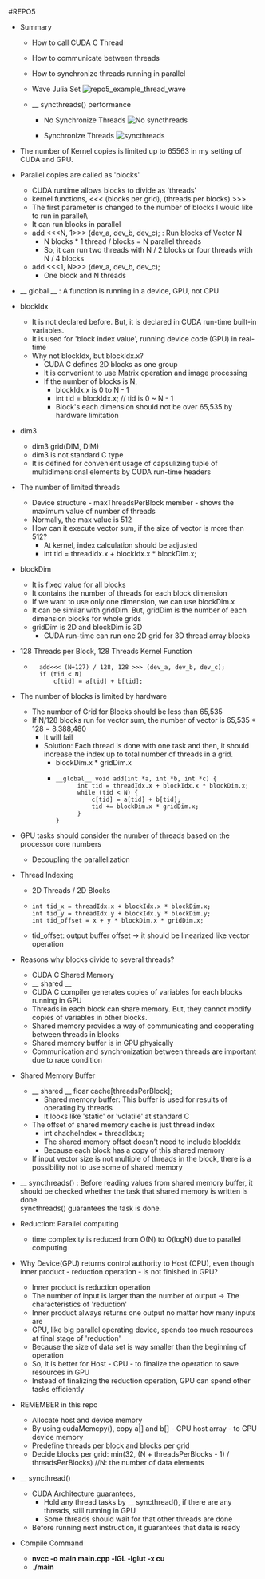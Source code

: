 #REPO5

- Summary
    - How to call CUDA C Thread 
    - How to communicate between threads
    - How to synchronize threads running in parallel
    - Wave Julia Set
    ![repo5_example_thread_wave](../../img/repo5_thread_wave.png)
    
    - __ syncthreads() performance
        - No Synchronize Threads
            ![No syncthreads](../../img/repo5_no_syncthreads.png)
           
        - Synchronize Threads
            ![syncthreads](../../img/repo5_syncthreads.png)    

- The number of Kernel copies is limited up to 65563 in my setting of CUDA and GPU.

- Parallel copies are called as 'blocks'
    - CUDA runtime allows blocks to divide as 'threads'
    - kernel functions, <<< (blocks per grid), (threads per blocks) >>>
    - The first parameter is changed to the number of blocks I would like to run in parallel\
    - It can run blocks in parallel
    - add <<<N, 1>>> (dev_a, dev_b, dev_c); : Run blocks of Vector N 
        - N blocks * 1 thread / blocks = N parallel threads
        - So, it can run two threads with N / 2 blocks or four threads with N / 4 blocks
    - add <<<1, N>>> (dev_a, dev_b, dev_c);
        - One block and N threads

- __ global __ : A function is running in a device, GPU, not CPU
        
- blockIdx
    - It is not declared before. But, it is declared in CUDA run-time built-in variables.
    - It is used for 'block index value', running device code (GPU) in real-time
    - Why not blockIdx, but blockIdx.x?
        - CUDA C defines 2D blocks as one group
        - It is convenient to use Matrix operation and image processing
        - If the number of blocks is N,
            - blockIdx.x is 0 to N - 1
            - int tid = blockIdx.x; // tid is 0 ~ N - 1
            - Block's each dimension should not be over 65,535 by hardware limitation
            
- dim3
    - dim3 grid(DIM, DIM)
    - dim3 is not standard C type
    - It is defined for convenient usage of capsulizing tuple of multidimensional elements by CUDA run-time headers
    
- The number of limited threads
    - Device structure - maxThreadsPerBlock member - shows the maximum value of number of threads
    - Normally, the max value is 512
    - How can it execute vector sum, if the size of vector is more than 512?
        - At kernel, index calculation should be adjusted
        - int tid = threadIdx.x + blockIdx.x * blockDim.x;

- blockDim
    - It is fixed value for all blocks
    - It contains the number of threads for each block dimension 
    - If we want to use only one dimension, we can use blockDim.x
    - It can be similar with gridDim. But, gridDim is the number of each dimension blocks for whole grids
    - gridDim is 2D and blockDim is 3D
        - CUDA run-time can run one 2D grid for 3D thread array blocks
        
- 128 Threads per Block, 128 Threads Kernel Function

    - ```
        add<<< (N+127) / 128, 128 >>> (dev_a, dev_b, dev_c);
        if (tid < N)
            c[tid] = a[tid] + b[tid];
        ```

- The number of blocks is limited by hardware
    - The number of Grid for Blocks should be less than 65,535
    - If N/128 blocks run for vector sum, the number of vector is 65,535 * 128 = 8,388,480
        - It will fail
        - Solution: Each thread is done with one task and then, it should increase the index up to total number of threads in a grid.
            - blockDim.x * gridDim.x 
            - ```
              __global__ void add(int *a, int *b, int *c) {
                    int tid = threadIdx.x + blockIdx.x * blockDim.x;
                    while (tid < N) {
                        c[tid] = a[tid] + b[tid];
                        tid += blockDim.x * gridDim.x;     
                    }
              }
              ``` 
- GPU tasks should consider the number of threads based on the processor core numbers
    - Decoupling the parallelization

- Thread Indexing
    - 2D Threads / 2D Blocks
    - ```
      int tid_x = threadIdx.x + blockIdx.x * blockDim.x;
      int tid_y = threadIdx.y + blockIdx.y * blockDim.y;
      int tid_offset = x + y * blockDim.x * gridDim.x;
      ``` 
    - tid_offset: output buffer offset -> it should be linearized like vector operation        
        
- Reasons why blocks divide to several threads?
    - CUDA C Shared Memory
    - __ shared __
    - CUDA C compiler generates copies of variables for each blocks running in GPU
    - Threads in each block can share memory. But, they cannot modify copies of variables in other blocks.
    - Shared memory provides a way of communicating and cooperating between threads in blocks
    - Shared memory buffer is in GPU physically
    - Communication and synchronization between threads are important due to race condition
    
- Shared Memory Buffer
    - __ shared __ floar cache[threadsPerBlock];
        - Shared memory buffer: This buffer is used for results of operating by threads
        - It looks like 'static' or 'volatile' at standard C
    - The offset of shared memory cache is just thread index
        - int chacheIndex = threadIdx.x;
        - The shared memory offset doesn't need to include blockIdx
        - Because each block has a copy of this shared memory
    - If input vector size is not multiple of threads in the block, there is a possibility not to use some of shared memory

- __ syncthreads() : Before reading values from shared memory buffer, it should be checked whether the task that shared memory is written is done.   
    syncthreads() guarantees the task is done.

- Reduction: Parallel computing
    - time complexity is reduced from O(N) to O(logN) due to parallel computing

- Why Device(GPU) returns control authority to Host (CPU), even though inner product - reduction operation - is not finished in GPU?
    - Inner product is reduction operation
    - The number of input is larger than the number of output -> The characteristics of 'reduction'
    - Inner product always returns one output no matter how many inputs are
    - GPU, like big parallel operating device, spends too much resources at final stage of 'reduction'
    - Because the size of data set is way smaller than the beginning of operation
    - So, it is better for Host - CPU - to finalize the operation to save resources in GPU
    - Instead of finalizing the reduction operation, GPU can spend other tasks efficiently

- REMEMBER in this repo
    - Allocate host and device memory
    - By using cudaMemcpy(), copy a[] and b[] - CPU host array - to GPU device memory
    - Predefine threads per block and blocks per grid
    - Decide blocks per grid: min(32, (N + threadsPerBlocks - 1) / threadsPerBlocks) //N: the number of data elements

- __ syncthread()
    - CUDA Architecture guarantees,
        - Hold any thread tasks by __ syncthread(), if there are any threads, still running in GPU
        - Some threads should wait for that other threads are done
    - Before running next instruction, it guarantees that data is ready 
    
    
             
        
- Compile Command
    - **nvcc -o main main.cpp -lGL -lglut -x cu**
    - **./main**
    